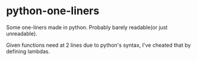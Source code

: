 # python-one-liners
Some one-liners made in python. Probably barely readable(or just unreadable).

Given functions need at 2 lines due to python's syntax, I've cheated that by defining lambdas.
